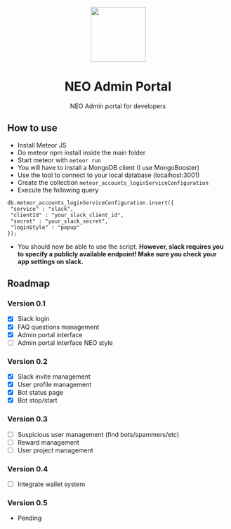 <p align="center">
  <img 
    src="http://res.cloudinary.com/vidsy/image/upload/v1503160820/CoZ_Icon_DARKBLUE_200x178px_oq0gxm.png" 
    width="125px"
  >
</p>

<h1 align="center">NEO Admin Portal</h1>

<p align="center">
  NEO Admin portal for developers
</p>

## How to use
 - Install Meteor JS
 - Do meteor npm install inside the main folder
 - Start meteor with `meteor run`
 - You will have to install a MongoDB client (I use MongoBooster)
 - Use the tool to connect to your local database (localhost:3001)
 - Create the collection `meteor_accounts_loginServiceConfiguration`
 - Execute the following query
 ```
 db.meteor_accounts_loginServiceConfiguration.insert({
  "service" : "slack",
  "clientId" : "your_slack_client_id",
  "secret" : "your_slack_secret",
  "loginStyle" : "popup"
 });
```
- You should now be able to use the script.
**However, slack requires you to specify a publicly available endpoint! Make sure you check your app settings on slack.**
 
## Roadmap
### Version 0.1
- [x] Slack login
- [x] FAQ questions management
- [x] Admin portal interface
- [ ] Admin portal interface NEO style

### Version 0.2
- [x] Slack invite management
- [x] User profile management
- [x] Bot status page
- [x] Bot stop/start

### Version 0.3
- [ ] Suspicious user management (find bots/spammers/etc)
- [ ] Reward management
- [ ] User project management

### Version 0.4
- [ ] Integrate wallet system

### Version 0.5
- Pending
